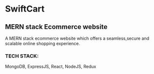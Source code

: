 # SwiftCart
## MERN stack Ecommerce website
A MERN stack ecommerce website which offers a seamless,secure and scalable online shopping experience.
### TECH STACK: 
MongoDB, ExpressJS, React, NodeJS, Redux
